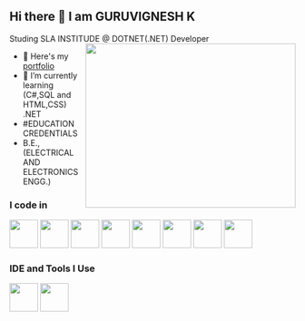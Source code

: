 ## Hi there 👋 I am GURUVIGNESH K

Studing SLA INSTITUDE @ DOTNET(.NET) Developer
<img align="right" width="370" height="290" src="https://i.pinimg.com/originals/47/f0/34/47f0342cec72b800463bf003eac1257e.gif">
- 🔭 Here's my [portfolio](https://hareesh.web.app/)                                                 
- 🌱 I’m currently learning (C#,SQL and HTML,CSS) .NET
- #EDUCATION CREDENTIALS
- B.E.,(ELECTRICAL AND ELECTRONICS ENGG.)


### I code in
<img height="50" width="50" src="https://img.icons8.com/?size=100&id=Fycm8TUhWmFU&format=png&color=000000" /> <img height="50" width="50" src="https://img.icons8.com/?size=100&id=laYYF3dV0Iew&format=png&color=000000" /> <img height="50" width="50" src="https://img.icons8.com/color/48/000000/html-5.png" /> <img height="50" width="50" src="https://img.icons8.com/color/48/000000/css3.png" /> <img height="50" width="50" src="https://img.icons8.com/color/48/000000/bootstrap.png" />
<img height="50" width="50" src="https://img.icons8.com/color/48/000000/javascript.png"/> <img height="50" width="50" src="https://img.icons8.com/?size=100&id=Wmmiv2TuOAgn&format=png&color=000000"/> <img height="50" width="50" src="https://img.icons8.com/?size=100&id=EcqeHsrUpRop&format=png&color=000000"/> 

### IDE and Tools I Use
<img height="50" width="50" src="https://img.icons8.com/?size=100&id=ezj3zaVtImPg&format=png&color=000000"/> <img height="50" width="50" src="https://img.icons8.com/color/48/000000/visual-studio-code-2019.png"/> 

